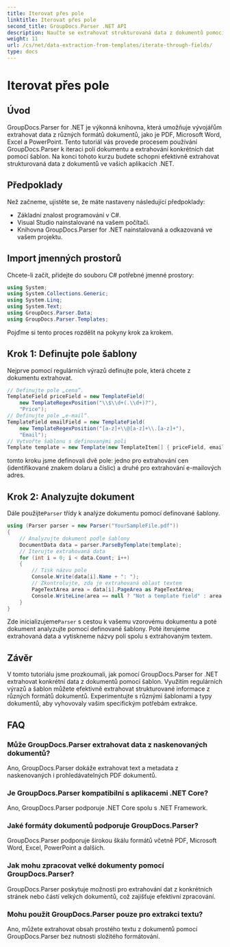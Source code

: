 ```yaml
---
title: Iterovat přes pole
linktitle: Iterovat přes pole
second_title: GroupDocs.Parser .NET API
description: Naučte se extrahovat strukturovaná data z dokumentů pomocí GroupDocs.Parser for .NET. Vylepšete své aplikace .NET o možnosti extrakce dat z dokumentů.
weight: 11
url: /cs/net/data-extraction-from-templates/iterate-through-fields/
type: docs
---
```

# Iterovat přes pole

## Úvod
GroupDocs.Parser for .NET je výkonná knihovna, která umožňuje vývojářům extrahovat data z různých formátů dokumentů, jako je PDF, Microsoft Word, Excel a PowerPoint. Tento tutoriál vás provede procesem používání GroupDocs.Parser k iteraci polí dokumentu a extrahování konkrétních dat pomocí šablon. Na konci tohoto kurzu budete schopni efektivně extrahovat strukturovaná data z dokumentů ve vašich aplikacích .NET.
## Předpoklady
Než začneme, ujistěte se, že máte nastaveny následující předpoklady:
- Základní znalost programování v C#.
- Visual Studio nainstalované na vašem počítači.
- Knihovna GroupDocs.Parser for .NET nainstalovaná a odkazovaná ve vašem projektu.

## Import jmenných prostorů
Chcete-li začít, přidejte do souboru C# potřebné jmenné prostory:
```csharp
using System;
using System.Collections.Generic;
using System.Linq;
using System.Text;
using GroupDocs.Parser.Data;
using GroupDocs.Parser.Templates;
```
Pojďme si tento proces rozdělit na pokyny krok za krokem.
## Krok 1: Definujte pole šablony
Nejprve pomocí regulárních výrazů definujte pole, která chcete z dokumentu extrahovat.
```csharp
// Definujte pole „cena“.
TemplateField priceField = new TemplateField(
    new TemplateRegexPosition("\\$\\d+(.\\d+)?"),
    "Price");
// Definujte pole „e-mail“.
TemplateField emailField = new TemplateField(
    new TemplateRegexPosition("[a-z]+\\@[a-z]+\\.[a-z]+"),
    "Email");
// Vytvořte šablonu s definovanými poli
Template template = new Template(new TemplateItem[] { priceField, emailField });
```
tomto kroku jsme definovali dvě pole: jedno pro extrahování cen (identifikované znakem dolaru a číslic) a druhé pro extrahování e-mailových adres.
## Krok 2: Analyzujte dokument
 Dále použijte`Parser` třídy k analýze dokumentu pomocí definované šablony.
```csharp
using (Parser parser = new Parser("YourSampleFile.pdf"))
{
    // Analyzujte dokument podle šablony
    DocumentData data = parser.ParseByTemplate(template);
    // Iterujte extrahovaná data
    for (int i = 0; i < data.Count; i++)
    {
        // Tisk názvu pole
        Console.Write(data[i].Name + ": ");
        // Zkontrolujte, zda je extrahovaná oblast textem
        PageTextArea area = data[i].PageArea as PageTextArea;
        Console.WriteLine(area == null ? "Not a template field" : area.Text);
    }
}
```
 Zde inicializujeme`Parser` s cestou k vašemu vzorovému dokumentu a poté dokument analyzujte pomocí definované šablony. Poté iterujeme extrahovaná data a vytiskneme názvy polí spolu s extrahovaným textem.
## Závěr
V tomto tutoriálu jsme prozkoumali, jak pomocí GroupDocs.Parser for .NET extrahovat konkrétní data z dokumentů pomocí šablon. Využitím regulárních výrazů a šablon můžete efektivně extrahovat strukturované informace z různých formátů dokumentů. Experimentujte s různými šablonami a typy dokumentů, aby vyhovovaly vašim specifickým potřebám extrakce.

## FAQ
### Může GroupDocs.Parser extrahovat data z naskenovaných dokumentů?
Ano, GroupDocs.Parser dokáže extrahovat text a metadata z naskenovaných i prohledávatelných PDF dokumentů.
### Je GroupDocs.Parser kompatibilní s aplikacemi .NET Core?
Ano, GroupDocs.Parser podporuje .NET Core spolu s .NET Framework.
### Jaké formáty dokumentů podporuje GroupDocs.Parser?
GroupDocs.Parser podporuje širokou škálu formátů včetně PDF, Microsoft Word, Excel, PowerPoint a dalších.
### Jak mohu zpracovat velké dokumenty pomocí GroupDocs.Parser?
GroupDocs.Parser poskytuje možnosti pro extrahování dat z konkrétních stránek nebo částí velkých dokumentů, což zajišťuje efektivní zpracování.
### Mohu použít GroupDocs.Parser pouze pro extrakci textu?
Ano, můžete extrahovat obsah prostého textu z dokumentů pomocí GroupDocs.Parser bez nutnosti složitého formátování.